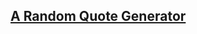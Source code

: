 ## [A Random Quote Generator](https://triplecrowndiamond.github.io/freecodecamp_random_quote_generator/)